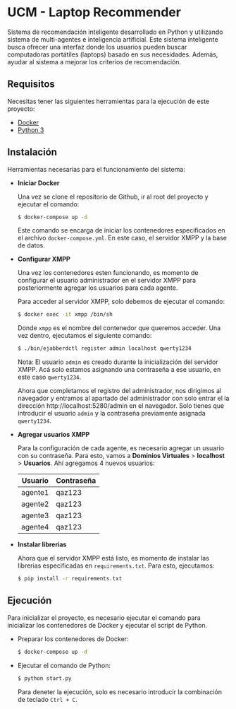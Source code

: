 # UCM - Laptop Recommender

Sistema de recomendación inteligente desarrollado en Python y utilizando sistema de multi-agentes e inteligencia artificial. Este sistema inteligente busca ofrecer una interfaz donde los usuarios pueden buscar computadoras portátiles (laptops) basado en sus necesidades. Además, ayudar al sistema a mejorar los criterios de recomendación.

## Requisitos

Necesitas tener las siguientes herramientas para la ejecución de este proyecto:

- [Docker](https://docs.docker.com/get-docker/)
- [Python 3](https://www.python.org/downloads/)

## Instalación

Herramientas necesarias para el funcionamiento del sistema:

- **Iniciar Docker**

  Una vez se clone el repositorio de Github, ir al root del proyecto y ejecutar el comando:
  ```sh
  $ docker-compose up -d
  ```
  Este comando se encarga de iniciar los contenedores especificados en el archivo `docker-compose.yml`. En este caso, el servidor XMPP y la base de datos.

- **Configurar XMPP**
  
  Una vez los contenedores esten funcionando, es momento de configurar el usuario administrador en el servidor XMPP para posteriormente agregar los usuarios para cada agente.

  Para acceder al servidor XMPP, solo debemos de ejecutar el comando:
  ```sh
  $ docker exec -it xmpp /bin/sh
  ```
  Donde `xmpp` es el nombre del contenedor que queremos acceder. Una vez dentro, ejecutamos el siguiente comando:
  ```sh
  $ ./bin/ejabberdctl register admin localhost qwerty1234
  ```
  Nota: El usuario `admin` es creado durante la inicialización del servidor XMPP. Acá solo estamos asignando una contraseña a ese usuario, en este caso `qwerty1234`.

  Ahora que completamos el registro del administrador, nos dirigimos al navegador y entramos al apartado del administrador con solo entrar el la dirección http://localhost:5280/admin en el navegador. Solo tienes que introducir el usuario `admin` y la contraseña previamente asignada `qwerty1234`.

- **Agregar usuarios XMPP**
  
  Para la configuración de cada agente, es necesario agregar un usuario con su contraseña. Para esto, vamos a **Dominios Virtuales** > **localhost** > **Usuarios**. Ahí agregamos 4 nuevos usuarios:

  | Usuario | Contraseña |
  |---------|------------|
  | agente1 | qaz123     |
  | agente2 | qaz123     |
  | agente3 | qaz123     |
  | agente4 | qaz123     |

- **Instalar librerias**
  
  Ahora que el servidor XMPP está listo, es momento de instalar las librerias especificadas en `requirements.txt`. Para esto, ejecutamos:
  ```sh
  $ pip install -r requirements.txt
  ```

## Ejecución

Para inicializar el proyecto, es necesario ejecutar el comando para inicializar los contenedores de Docker y ejecutar el script de Python.

- Preparar los contenedores de Docker:
  ```sh
  $ docker-compose up -d
  ```
- Ejecutar el comando de Python:
  ```sh
  $ python start.py
  ```
  Para deneter la ejecución, solo es necesario introducir la combinación de teclado `Ctrl + C`.
